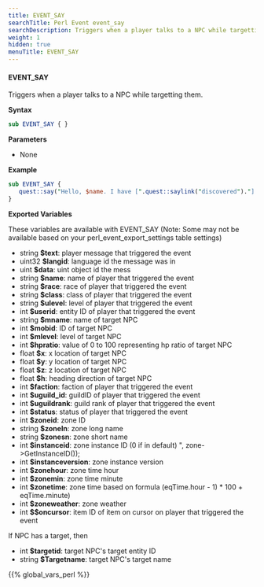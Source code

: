 ```yaml
---
title: EVENT_SAY
searchTitle: Perl Event event_say
searchDescription: Triggers when a player talks to a NPC while targetting them.
weight: 1
hidden: true
menuTitle: EVENT_SAY
---
```


#### EVENT_SAY

Triggers when a player talks to a NPC while targetting them.

**Syntax**
```perl
sub EVENT_SAY { }
```

**Parameters**
- None

**Example**

```perl
sub EVENT_SAY {
   quest::say("Hello, $name. I have [".quest::saylink("discovered")."] something that may interest you.");
}
```

**Exported Variables**

These variables are available with EVENT_SAY (Note: Some may not be available based on your perl_event_export_settings table settings)

- string **$text**: player message that triggered the event
- uint32 **$langid**: language id the message was in
- uint **$data**: uint object id the mess
- string **$name**: name of player that triggered the event
- string **$race**: race of player that triggered the event
- string **$class**: class of player that triggered the event
- string **$ulevel**: level of player that triggered the event
- int **$userid**: entity ID of player that triggered the event
- string **$mname**: name of target NPC 
- int **$mobid**: ID of target NPC
- int **$mlevel**: level of target NPC
- int **$hpratio**: value of 0 to 100 representing hp ratio of target NPC
- float **$x**: x location of target NPC
- float **$y**: y location of target NPC
- float **$z**: z location of target NPC
- float **$h**: heading direction of target NPC
- int **$faction**: faction of player that triggered the event
- int **$uguild_id**: guildID of player that triggered the event
- int **$uguildrank**: guild rank of player that triggered the event
- int **$status**: status of player that triggered the event
- int **$zoneid**: zone ID
- string **$zoneln**: zone long name
- string **$zonesn**: zone short name
- int **$instanceid**: zone instance ID (0 if in default) ", zone->GetInstanceID());
- int **$instanceversion**: zone instance version 
- int **$zonehour**: zone time hour
- int **$zonemin**: zone time minute
- int **$zonetime**: zone time based on formula (eqTime.hour - 1) * 100 + eqTime.minute)
- int **$zoneweather**: zone weather
- int **$$oncursor**: item ID of item on cursor on player that triggered the event

If NPC has a target, then
- int **$targetid**: target NPC's target entity ID
- string **$Targetname**: target NPC's target name

{{% global_vars_perl %}}
